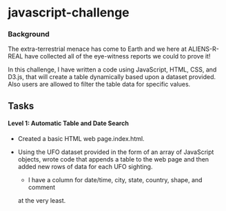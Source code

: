 # javascript-challenge

### Background

The extra-terrestrial menace has come to Earth and we here at ALIENS-R-REAL have collected all of the eye-witness reports we could to prove it!

In this challenge, I have written a code using JavaScript, HTML, CSS, and D3.js, that will create a table dynamically based upon a dataset provided. Also users are allowed to filter the table data for specific values.

## Tasks
#### Level 1: Automatic Table and Date Search

* Created a basic HTML web page.index.html.

* Using the UFO dataset provided in the form of an array of JavaScript objects, wrote code that appends a table to the web page and then added new rows of data for each UFO sighting.
  - I have a column for 
  date/time, 
  city, 
  state, 
  country, 
  shape, 
  and comment 
  
  at the very least.
